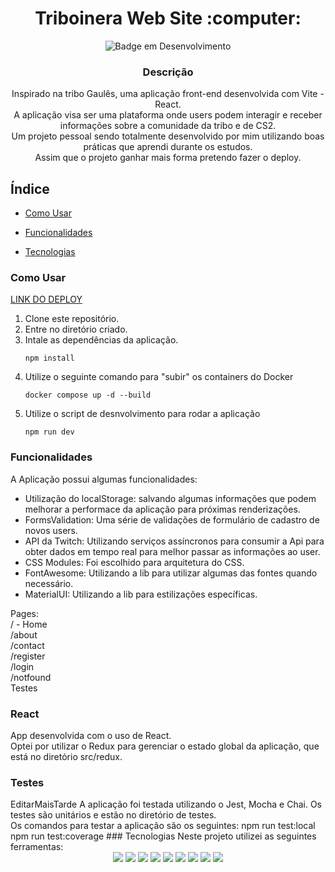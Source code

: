 <h1 align="center"> Triboinera Web Site :computer: </h1>

<div align="center"> 
  
  ![Badge em Desenvolvimento](http://img.shields.io/static/v1?label=STATUS&message=EM%20DESENVOLVIMENTO&color=GREEN&style=for-the-badge)

</div>

<div align="center">
  <h3>Descrição</h3>
  <p>
    Inspirado na tribo Gaulês, uma aplicação front-end desenvolvida com Vite - React. <br>
    A aplicação visa ser uma plataforma onde users podem interagir e receber informações sobre a comunidade da tribo e de CS2. <br>
    Um projeto pessoal sendo totalmente desenvolvido por mim utilizando boas práticas que aprendi durante os estudos. <br>
    Assim que o projeto ganhar mais forma pretendo fazer o deploy.<br>
  </p>
</div>

## Índice

- [Como Usar](#como-usar)
  
- [Funcionalidades](#funcionalidades)
  
- [Tecnologias](#tecnologias)

### Como Usar

<p><a href="https://triboneira-front-production.up.railway.app/register" target="_blank"> LINK DO DEPLOY </a></p>
    
<p>
  <ol>
    <li>
      Clone este repositório.
    </li>
    <li>
      Entre no diretório criado.
    </li>
    <li>
      Intale as dependências da aplicação.
      
    npm install
      
            
  </li>
  <li>
    Utilize o seguinte comando para "subir" os containers do Docker

    docker compose up -d --build
        
  </li>

  <li>
    Utilize o script de desnvolvimento para rodar a aplicação

    npm run dev

    
  </li>

  </ol>
</p>

### Funcionalidades

A Aplicação possui algumas funcionalidades:
<ul>
  <li>
    Utilização do localStorage: salvando algumas informações que podem melhorar a performace da aplicação para próximas renderizações.
  </li>
  <li>
    FormsValidation: Uma série de validações de formulário de cadastro de novos users.
  </li>
  <li>
    API da Twitch: Utilizando serviços assíncronos para consumir a Api para obter dados em tempo real para melhor passar as informações ao user.
  </li>
  <li>
    CSS Modules: Foi escolhido para arquitetura do CSS.
  </li>
  <li>
    FontAwesome: Utilizando a lib para utilizar algumas das fontes quando necessário.
  </li>
  <li>
    MaterialUI: Utilizando a lib para estilizações específicas.
  </li>
</ul>
</ul>

Pages:<br>
/ - Home<br>
/about<br> 
/contact<br>
/register<br>
/login<br>
/notfound<br>
Testes

### React

App desenvolvida com o uso de React.<br>
Optei por utilizar o Redux para gerenciar o estado global da aplicação, que está no diretório src/redux.<br>


### Testes
<!--> EditarMaisTarde
A aplicação foi testada utilizando o Jest, Mocha e Chai. Os testes são unitários e estão no diretório de testes.<br>
Os comandos para testar a aplicação são os seguintes:

    npm run test:local
    npm run test:coverage

### Tecnologias

Neste projeto utilizei as seguintes ferramentas:
<div align="center">
  <img src="https://img.shields.io/badge/JavaScript-323330?style=for-the-badge&logo=javascript&logoColor=F7DF1E" />
  <img src="https://img.shields.io/badge/TypeScript-007ACC?style=for-the-badge&logo=typescript&logoColor=white" />
  <img src="https://img.shields.io/badge/Vite-B73BFE?style=for-the-badge&logo=vite&logoColor=FFD62E" />
  <img src="https://img.shields.io/badge/React-20232A?style=for-the-badge&logo=react&logoColor=61DAFB" />
  <img src="https://img.shields.io/badge/Redux-593D88?style=for-the-badge&logo=redux&logoColor=white" />
  <img src="https://img.shields.io/badge/Material%20UI-007FFF?style=for-the-badge&logo=mui&logoColor=white" />
  <img src="https://img.shields.io/badge/CSS3-1572B6?style=for-the-badge&logo=css3&logoColor=white" />
  <img src="https://img.shields.io/badge/HTML5-E34F26?style=for-the-badge&logo=html5&logoColor=white" />
  <img src="https://img.shields.io/badge/eslint-3A33D1?style=for-the-badge&logo=eslint&logoColor=white" />
</div>
